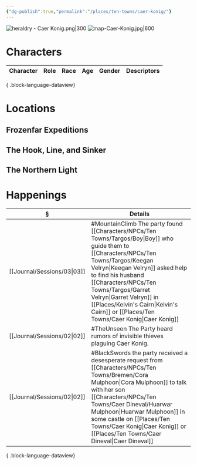 ```yaml
---
{"dg-publish":true,"permalink":"/places/ten-towns/caer-konig/"}
---
```


![heraldry - Caer Konig.png|300](/img/user/_attachments/heraldry/heraldry%20-%20Caer%20Konig.png)
![map-Caer-Konig.jpg|600](/img/user/_attachments/maps/ten%20towns/map-Caer-Konig.jpg)
# Characters
| Character | Role | Race | Age | Gender | Descriptors |
| --------- | ---- | ---- | --- | ------ | ----------- |

{ .block-language-dataview}

# Locations
## Frozenfar Expeditions
## The Hook, Line, and Sinker
## The Northern Light

# Happenings
| §                              | Details                                                                                                                                                                     |
| ------------------------------ | --------------------------------------------------------------------------------------------------------------------------------------------------------------------------- |
| [[Journal/Sessions/03\|03]] | #MountainClimb The party found [[Characters/NPCs/Ten Towns/Targos/Boy\|Boy]] who guide them to [[Characters/NPCs/Ten Towns/Targos/Keegan Velryn\|Keegan Velryn]] asked help to find his husband [[Characters/NPCs/Ten Towns/Targos/Garret Velryn\|Garret Velryn]] in [[Places/Kelvin's Cairn\|Kelvin's Cairn]] or [[Places/Ten Towns/Caer Konig\|Caer Konig]]         |
| [[Journal/Sessions/02\|02]] | #TheUnseen The Party heard rumors of invisible thieves plaguing Caer Konig.                                                                                                 |
| [[Journal/Sessions/02\|02]] | #BlackSwords the party received a desesperate request from [[Characters/NPCs/Ten Towns/Bremen/Cora Mulphoon\|Cora Mulphoon]] to talk with her son [[Characters/NPCs/Ten Towns/Caer Dineval/Huarwar Mulphoon\|Huarwar Mulphoon]] in some castle on [[Places/Ten Towns/Caer Konig\|Caer Konig]] or [[Places/Ten Towns/Caer Dineval\|Caer Dineval]] |

{ .block-language-dataview}
